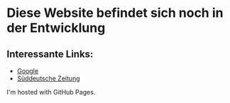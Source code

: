 
<html>
	<head>
		<title> Meine erste Website (öffentlich) </title>
	</head>
	<body>
		<h1>Diese Website befindet sich noch in der Entwicklung</h1>
		<h2> Interessante Links: </h2>
		<ul>
			<li> <a href="www.google.de"> Google </a></li>
			<li> <a href="sz.de"> Süddeutsche Zeitung </a></li>
		</ul>
		<p>I'm hosted with GitHub Pages.</p>
	</body>
</html>